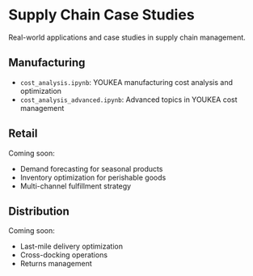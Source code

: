 # Supply Chain Case Studies

Real-world applications and case studies in supply chain management.

## Manufacturing
- `cost_analysis.ipynb`: YOUKEA manufacturing cost analysis and optimization
- `cost_analysis_advanced.ipynb`: Advanced topics in YOUKEA cost management

## Retail
Coming soon:
- Demand forecasting for seasonal products
- Inventory optimization for perishable goods
- Multi-channel fulfillment strategy

## Distribution
Coming soon:
- Last-mile delivery optimization
- Cross-docking operations
- Returns management
